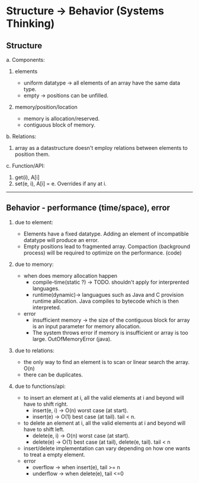 # Structure -> Behavior (Systems Thinking)
## Structure

a. Components:
  1. elements
      * uniform datatype -> all elements of an array have the same data type.
      * empty -> positions can be unfilled.
    

  2. memory/position/location
      * memory is allocation/reserved.
      * contiguous block of memory.

b. Relations:
  1. array as a datastructure doesn't employ relations between elements to position them.

c. Function/API:
  1. get(i), A[i]
  2. set(e, i), A[i] = e. Overrides if any at i.

---

## Behavior - performance (time/space), error

1. due to element:
    * Elements have a fixed datatype. Adding an element of incompatible datatype will produce an error.
    * Empty positions lead to fragmented array. Compaction (background process) will be required to optimize on the performance. (code)

2. due to memory:
    * when does memory allocation happen
      + compile-time(static ?) -> TODO. shouldn't apply for interprented languages.
      + runtime(dynamic)-> languagues such as Java and C provision runtime allocation. Java compiles to bytecode which is then interpreted.
    * error
      + insufficient memory -> the size of the contiguous block for array is an input parameter for memory allocation.
      + The system throws error if memory is insufficient or array is too large. OutOfMemoryError (java).

3. due to relations:
    * the only way to find an element is to scan or linear search the array. O(n)
    * there can be duplicates.

4. due to functions/api:
    * to insert an element at i, all the valid elements at i and beyond will have to shift right.
      + insert(e, i) -> O(n) worst case (at start).
      + insert(e) -> O(1) best case (at tail). tail < n.
    * to delete an element at i, all the valid elements at i and beyond will have to shift left.
      + delete(e, i) -> O(n) worst case (at start).
      + delete(e) -> O(1) best case (at tail), delete(e, tail). tail < n
    * insert/delete implementation can vary depending on how one wants to treat a empty element.
    * error
      + overflow -> when insert(e), tail >= n
      + underflow -> when delete(e), tail <=0
